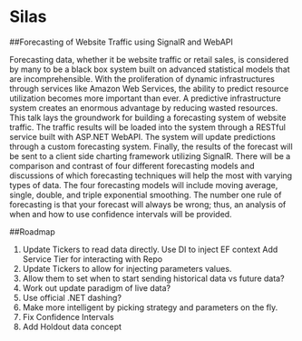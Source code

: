 Silas
=====

##Forecasting of Website Traffic using SignalR and WebAPI

Forecasting data, whether it be website traffic or retail sales, is considered by many to be a black box system built on advanced statistical models that are incomprehensible.  With the proliferation of dynamic infrastructures through services like Amazon Web Services, the ability to predict resource utilization becomes more important than ever.  A predictive infrastructure system creates an enormous advantage by reducing wasted resources.  This talk lays the groundwork for building a forecasting system of website traffic.  The traffic results will be loaded into the system through a RESTful service built with ASP.NET WebAPI.  The system will update predictions through a custom forecasting system.  Finally, the results of the forecast will be sent to a client side charting framework utilizing SignalR.  There will be a comparison and contrast of four different forecasting models and discussions of which forecasting techniques will help the most with varying types of data.  The four forecasting models will include moving average, single, double, and triple exponential smoothing.  The number one rule of forecasting is that your forecast will always be wrong; thus, an analysis of when and how to use confidence intervals will be provided.

##Roadmap
1. Update Tickers to read data directly.
   Use DI to inject EF context
   Add Service Tier for interacting with Repo
2. Update Tickers to allow for injecting parameters values.
3. Allow them to set when to start sending historical data vs future data?
4. Work out update paradigm of live data?
3. Use official .NET dashing?
4. Make more intelligent by picking strategy and parameters on the fly.
5. Fix Confidence Intervals
6. Add Holdout data concept